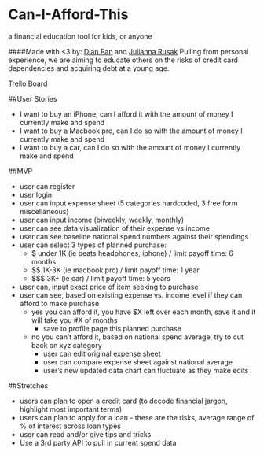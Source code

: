 # Can-I-Afford-This
a financial education tool for kids, or anyone

####Made with <3 by: [Dian Pan](https://github.com/dianpan) and [Julianna Rusak](https://github.com/julrusak) 
Pulling from personal experience, we are aiming to educate others on the risks of credit card dependencies and acquiring debt at a young age.  

[Trello Board](https://trello.com/b/PP3LXD4i)

##User Stories 
- I want to buy an iPhone, can I afford it with the amount of money I currently make and spend 
- I want to buy a Macbook pro, can I do so with the amount of money I currently make and spend 
- I want to buy a car, can I do so with the amount of money I currently make and spend 

##MVP 
- user can register
- user login
- user can input expense sheet (5 categories hardcoded, 3 free form miscellaneous)
- user can input income (biweekly, weekly, monthly)
- user can see data visualization of their expense vs income 
- user can see baseline national spend numbers against their spendings
- user can select 3 types of planned purchase: 
  - $ under 1K (ie beats headphones, iphone) /  limit payoff time: 6 months 
  - $$ 1K-3K (ie macbook pro) / limit payoff time: 1 year 
  - $$$ 3K+ (ie car) / limit payoff time: 5 years
- user can, input exact price of item seeking to purchase 
- user can see, based on existing expense vs. income level if they can afford to make purchase
  - yes you can afford it, you have $X left over each month, save it and it will take you #X of months 
    - save to profile page this planned purchase 
  - no you can’t afford it, based on national spend average, try to cut back on xyz category
    - user can edit original expense sheet
    - user can compare expense sheet against national average 
    - user’s new updated data chart can fluctuate as they make edits

##Stretches 
- users can plan to open a credit card (to decode financial jargon, highlight most important terms)
- users can plan to apply for a loan - these are the risks, average range of % of interest across loan types 
- user can read and/or give tips and tricks
- Use a 3rd party API to pull in current spend data 
